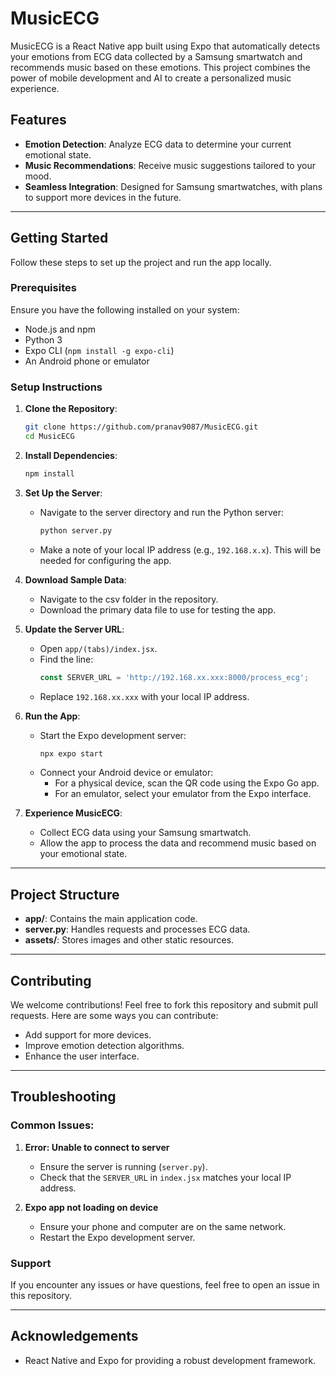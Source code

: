 # MusicECG

MusicECG is a React Native app built using Expo that automatically detects your emotions from ECG data collected by a Samsung smartwatch and recommends music based on these emotions. This project combines the power of mobile development and AI to create a personalized music experience.

## Features
- **Emotion Detection**: Analyze ECG data to determine your current emotional state.
- **Music Recommendations**: Receive music suggestions tailored to your mood.
- **Seamless Integration**: Designed for Samsung smartwatches, with plans to support more devices in the future.

---

## Getting Started

Follow these steps to set up the project and run the app locally.

### Prerequisites
Ensure you have the following installed on your system:
- Node.js and npm
- Python 3
- Expo CLI (`npm install -g expo-cli`)
- An Android phone or emulator

### Setup Instructions

1. **Clone the Repository**:
   ```bash
   git clone https://github.com/pranav9087/MusicECG.git
   cd MusicECG
   ```

2. **Install Dependencies**:
   ```bash
   npm install
   ```

3. **Set Up the Server**:
   - Navigate to the server directory and run the Python server:
     ```bash
     python server.py
     ```
   - Make a note of your local IP address (e.g., `192.168.x.x`). This will be needed for configuring the app.

4. **Download Sample Data**:
   - Navigate to the csv folder in the repository.
   - Download the primary data file to use for testing the app.

5. **Update the Server URL**:
   - Open `app/(tabs)/index.jsx`.
   - Find the line:
     ```javascript
     const SERVER_URL = 'http://192.168.xx.xxx:8000/process_ecg';
     ```
   - Replace `192.168.xx.xxx` with your local IP address.

6. **Run the App**:
   - Start the Expo development server:
     ```bash
     npx expo start
     ```
   - Connect your Android device or emulator:
     - For a physical device, scan the QR code using the Expo Go app.
     - For an emulator, select your emulator from the Expo interface.

7. **Experience MusicECG**:
   - Collect ECG data using your Samsung smartwatch.
   - Allow the app to process the data and recommend music based on your emotional state.

---

## Project Structure
- **app/**: Contains the main application code.
- **server.py**: Handles requests and processes ECG data.
- **assets/**: Stores images and other static resources.

---

## Contributing
We welcome contributions! Feel free to fork this repository and submit pull requests. Here are some ways you can contribute:
- Add support for more devices.
- Improve emotion detection algorithms.
- Enhance the user interface.

---

## Troubleshooting

### Common Issues:
1. **Error: Unable to connect to server**
   - Ensure the server is running (`server.py`).
   - Check that the `SERVER_URL` in `index.jsx` matches your local IP address.

2. **Expo app not loading on device**
   - Ensure your phone and computer are on the same network.
   - Restart the Expo development server.

### Support
If you encounter any issues or have questions, feel free to open an issue in this repository.

---

## Acknowledgements
- React Native and Expo for providing a robust development framework.
